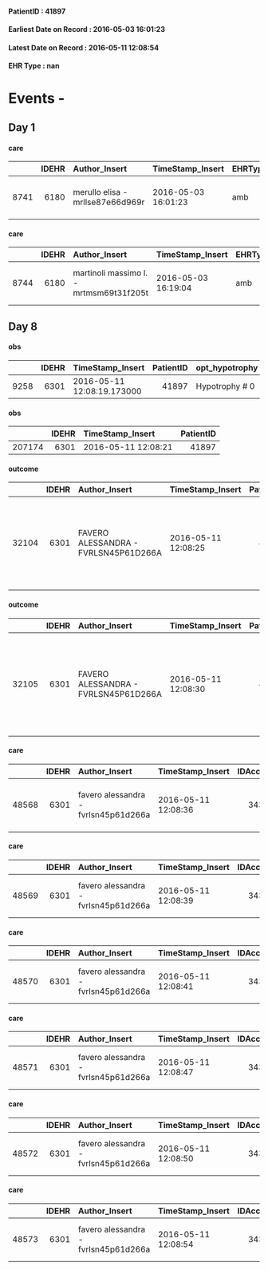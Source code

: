 
#### PatientID : 41897
#### Earliest Date on Record : 2016-05-03 16:01:23
#### Latest Date on Record : 2016-05-11 12:08:54
#### EHR Type : nan

# Events - 

## Day 1

#### care
|      |   IDEHR | Author_Insert                    | TimeStamp_Insert    | EHRType   |   PatientID |   IDGESTIONE_AUSILI |   opt_annulla_consegna | ds_note_x                | dt_Ric_consegna     | opt_ausilio                    |
|-----:|--------:|:---------------------------------|:--------------------|:----------|------------:|--------------------:|-----------------------:|:-------------------------|:--------------------|:-------------------------------|
| 8741 |    6180 | merullo elisa - mrllse87e66d969r | 2016-05-03 16:01:23 | amb       |       41897 |                8631 |                      0 | sitting less than 60 cm. | 2016-05-03 00:00:00 | folding wheelchair outdoor # 3 |

#### care
|      |   IDEHR | Author_Insert                           | TimeStamp_Insert    | EHRType   |   PatientID |   IDGESTIONE_AUSILI |   ds_ncons |   opt_annulla_consegna | ds_note_x                | dt_Ric_consegna     | dt_ric_cons_forn    | opt_ausilio                    |
|-----:|--------:|:----------------------------------------|:--------------------|:----------|------------:|--------------------:|-----------:|-----------------------:|:-------------------------|:--------------------|:--------------------|:-------------------------------|
| 8744 |    6180 | martinoli massimo l. - mrtmsm69t31f205t | 2016-05-03 16:19:04 | amb       |       41897 |                8634 |      27765 |                      0 | sitting less than 60 cm. | 2016-05-03 00:00:00 | 2016-05-03 00:00:00 | folding wheelchair outdoor # 3 |


## Day 8

#### obs
|      |   IDEHR | TimeStamp_Insert           |   PatientID | opt_hypotrophy   | asthenia   | dyspnoea   | agitation_behavior_freq   | cognitive_state   |
|-----:|--------:|:---------------------------|------------:|:-----------------|:-----------|:-----------|:--------------------------|:------------------|
| 9258 |    6301 | 2016-05-11 12:08:19.173000 |       41897 | Hypotrophy # 0   | Severe # 3 | No # 0     | quiet # 0                 | Polished # 2      |

#### obs
|        |   IDEHR | TimeStamp_Insert    |   PatientID |
|-------:|--------:|:--------------------|------------:|
| 207174 |    6301 | 2016-05-11 12:08:21 |       41897 |

#### outcome
|       |   IDEHR | Author_Insert                        | TimeStamp_Insert    |   PatientID |   IDDigitalSignDocument |   IDPAI_VIDAS | opt_problem         |   opt_problem_num | opt_obiettivo                                                                            |   opt_obiettivo_num | opt_stato_problema   |   opt_stato_problema_num | opt_interventi                                                                                      |   opt_interventi_num |
|------:|--------:|:-------------------------------------|:--------------------|------------:|------------------------:|--------------:|:--------------------|------------------:|:-----------------------------------------------------------------------------------------|--------------------:|:---------------------|-------------------------:|:----------------------------------------------------------------------------------------------------|---------------------:|
| 32104 |    6301 | FAVERO ALESSANDRA - FVRLSN45P61D266A | 2016-05-11 12:08:25 |       41897 |                  361528 |         34163 | Spiritual Pain # 39 |                 4 | The patient will declare to experience less anxiety and more peace of mind interior # 90 |                   4 | Open Problem # 1     |                        1 | Implementation PAI - Guaranteeing privacy # 848; Counseling - Being active and non-judgmental # 849 |                    4 |

#### outcome
|       |   IDEHR | Author_Insert                        | TimeStamp_Insert    |   PatientID |   IDDigitalSignDocument |   IDPAI_VIDAS | opt_problem                           |   opt_problem_num | opt_obiettivo                                                           |   opt_obiettivo_num | opt_stato_problema   |   opt_stato_problema_num | opt_interventi                                                                                                        |   opt_interventi_num |
|------:|--------:|:-------------------------------------|:--------------------|------------:|------------------------:|--------------:|:--------------------------------------|------------------:|:------------------------------------------------------------------------|--------------------:|:---------------------|-------------------------:|:----------------------------------------------------------------------------------------------------------------------|---------------------:|
| 32105 |    6301 | FAVERO ALESSANDRA - FVRLSN45P61D266A | 2016-05-11 12:08:30 |       41897 |                  361529 |         34164 | Nutrition / Hydration inadequate # 34 |                 4 | The patient does not avr√ † ¬ † episodes of emesis and / or nausea # 72 |                   4 | Open Problem # 1     |                        1 | PAI Implementation - therapeutic upgrading # 601; PAI Implementation - Monitoring episodes of nausea / vomiting # 599 |                    4 |

#### care
|       |   IDEHR | Author_Insert                        | TimeStamp_Insert    |   IDAccess | EHRType   |   PatientID |   IDTERAPIE_OUTPAT_VIDAS | ds_dose   | opt_via_di_somm        | ds_ora       | dt_data_inizio      | ds_note_y          |   opt_pregressa |   opt_somm_terapia |   opt_estemporanea |   opt_termina |   opt_somm_in_pompa | opt_farmaco                                            |
|------:|--------:|:-------------------------------------|:--------------------|-----------:|:----------|------------:|-------------------------:|:----------|:-----------------------|:-------------|:--------------------|:-------------------|----------------:|-------------------:|-------------------:|--------------:|--------------------:|:-------------------------------------------------------|
| 48568 |    6301 | favero alessandra - fvrlsn45p61d266a | 2016-05-11 12:08:36 |      34359 | amb       |       41897 |                    26171 | 1 ampoule | subcutaneously # 3 = 3 | at need # 24 | 2016-05-11 00:00:00 | if pain from colic |               0 |                  0 |                  0 |             0 |                   0 | scopolamine butylbromide (buscopan 20mg / ml fl) # 997 |

#### care
|       |   IDEHR | Author_Insert                        | TimeStamp_Insert    |   IDAccess | EHRType   |   PatientID |   IDTERAPIE_OUTPAT_VIDAS | ds_dose   | opt_via_di_somm   | ds_ora       | dt_data_inizio      |   opt_pregressa |   opt_somm_terapia |   opt_estemporanea |   opt_termina |   opt_somm_in_pompa | opt_farmaco                                                  |
|------:|--------:|:-------------------------------------|:--------------------|-----------:|:----------|------------:|-------------------------:|:----------|:------------------|:-------------|:--------------------|----------------:|-------------------:|-------------------:|--------------:|--------------------:|:-------------------------------------------------------------|
| 48569 |    6301 | favero alessandra - fvrlsn45p61d266a | 2016-05-11 12:08:39 |      34359 | amb       |       41897 |                    26172 | 1 ampoule | oral # 0 = 0      | at need # 24 | 2016-05-11 00:00:00 |               0 |                  0 |                  0 |             0 |                   0 | metoclopramide hydrochloride (plasil 10 mg / 2 ml fl) # 1002 |

#### care
|       |   IDEHR | Author_Insert                        | TimeStamp_Insert    |   IDAccess | EHRType   |   PatientID |   IDTERAPIE_OUTPAT_VIDAS | ds_dose     | opt_via_di_somm        | ds_ora          | dt_data_inizio      |   opt_pregressa |   opt_somm_terapia |   opt_estemporanea |   opt_termina |   opt_somm_in_pompa | opt_farmaco                              |
|------:|--------:|:-------------------------------------|:--------------------|-----------:|:----------|------------:|-------------------------:|:------------|:-----------------------|:----------------|:--------------------|----------------:|-------------------:|-------------------:|--------------:|--------------------:|:-----------------------------------------|
| 48570 |    6301 | favero alessandra - fvrlsn45p61d266a | 2016-05-11 12:08:41 |      34359 | amb       |       41897 |                    26173 | 1/2 ampoule | subcutaneously # 3 = 3 | 20 20 #, 08 # 8 | 2016-05-11 00:00:00 |               0 |                  0 |                  0 |             0 |                   0 | ranitidine (ranidil 50mg / 5ml fl) # 947 |

#### care
|       |   IDEHR | Author_Insert                        | TimeStamp_Insert    |   IDAccess | EHRType   |   PatientID |   IDTERAPIE_OUTPAT_VIDAS | ds_altro_farmaco      | ds_dose       | opt_via_di_somm     | ds_ora       | dt_data_inizio      | ds_note_y                     |   opt_pregressa |   opt_somm_terapia |   opt_estemporanea |   opt_termina |   opt_somm_in_pompa | opt_farmaco              |
|------:|--------:|:-------------------------------------|:--------------------|-----------:|:----------|------------:|-------------------------:|:----------------------|:--------------|:--------------------|:-------------|:--------------------|:------------------------------|----------------:|-------------------:|-------------------:|--------------:|--------------------:|:-------------------------|
| 48571 |    6301 | favero alessandra - fvrlsn45p61d266a | 2016-05-11 12:08:47 |      34359 | amb       |       41897 |                    26174 | npt x peripheral vein | about 1200 ml | intravenous # 1 = 1 | other # 2476 | 2016-05-11 00:00:00 | to be infused within 24 hours |               0 |                  0 |                  0 |             0 |                   0 | other (see notes) # 2004 |

#### care
|       |   IDEHR | Author_Insert                        | TimeStamp_Insert    |   IDAccess | EHRType   |   PatientID |   IDTERAPIE_OUTPAT_VIDAS | ds_dose   | opt_via_di_somm   | ds_ora                | dt_data_inizio      |   opt_pregressa |   opt_somm_terapia |   opt_estemporanea |   opt_termina |   opt_somm_in_pompa | opt_farmaco              | Note_al_bisogno   |
|------:|--------:|:-------------------------------------|:--------------------|-----------:|:----------|------------:|-------------------------:|:----------|:------------------|:----------------------|:--------------------|----------------:|-------------------:|-------------------:|--------------:|--------------------:|:-------------------------|:------------------|
| 48572 |    6301 | favero alessandra - fvrlsn45p61d266a | 2016-05-11 12:08:50 |      34359 | amb       |       41897 |                    26175 | 10 gtt    | oral # 0 = 0      | 22 # 22; # 24 in need | 2016-05-10 00:00:00 |               0 |                  0 |                  0 |             0 |                   0 | other (see notes) # 2004 | if anxiety        |

#### care
|       |   IDEHR | Author_Insert                        | TimeStamp_Insert    |   IDAccess | EHRType   |   PatientID |   IDTERAPIE_OUTPAT_VIDAS | ds_dose   | opt_via_di_somm        | ds_ora   | dt_data_inizio      |   opt_pregressa |   opt_somm_terapia |   opt_estemporanea |   opt_termina |   opt_somm_in_pompa | opt_farmaco                             |
|------:|--------:|:-------------------------------------|:--------------------|-----------:|:----------|------------:|-------------------------:|:----------|:-----------------------|:---------|:--------------------|----------------:|-------------------:|-------------------:|--------------:|--------------------:|:----------------------------------------|
| 48573 |    6301 | favero alessandra - fvrlsn45p61d266a | 2016-05-11 12:08:54 |      34359 | amb       |       41897 |                    26176 | 1 ampoule | subcutaneously # 3 = 3 | 08 # 8   | 2016-05-11 00:00:00 |               0 |                  0 |                  0 |             0 |                   0 | dexamethasone (4 mg soldesam fl) # 1447 |


